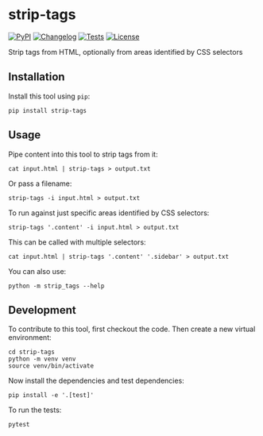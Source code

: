 # strip-tags

[![PyPI](https://img.shields.io/pypi/v/strip-tags.svg)](https://pypi.org/project/strip-tags/)
[![Changelog](https://img.shields.io/github/v/release/simonw/strip-tags?include_prereleases&label=changelog)](https://github.com/simonw/strip-tags/releases)
[![Tests](https://github.com/simonw/strip-tags/workflows/Test/badge.svg)](https://github.com/simonw/strip-tags/actions?query=workflow%3ATest)
[![License](https://img.shields.io/badge/license-Apache%202.0-blue.svg)](https://github.com/simonw/strip-tags/blob/master/LICENSE)

Strip tags from HTML, optionally from areas identified by CSS selectors

## Installation

Install this tool using `pip`:

    pip install strip-tags

## Usage

Pipe content into this tool to strip tags from it:

    cat input.html | strip-tags > output.txt

Or pass a filename:

    strip-tags -i input.html > output.txt

To run against just specific areas identified by CSS selectors:

    strip-tags '.content' -i input.html > output.txt

This can be called with multiple selectors:

    cat input.html | strip-tags '.content' '.sidebar' > output.txt

You can also use:

    python -m strip_tags --help

## Development

To contribute to this tool, first checkout the code. Then create a new virtual environment:

    cd strip-tags
    python -m venv venv
    source venv/bin/activate

Now install the dependencies and test dependencies:

    pip install -e '.[test]'

To run the tests:

    pytest
